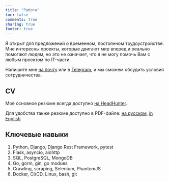 ```yaml
---
title: "Работа"
toc: false
comments: true
sharing: true
footer: true
---
```


Я открыт для предложений о временном, постоянном трудоустройстве. Мне интересны проекты, которые двигают мир вперед и реально помогают людям, но это не означает, что я не могу помочь Вам с любым проектом по IT-части. 

Напишите мне [на почту](mailto:squizduos@gmail.com) или в [Telegram](https://telete.in/squizduos), и мы сможем обсудить условия сотрудничества.

## CV

Моё основное резюме всегда доступно [на HeadHunter](https://hh.ru/resume/1324276fff01c796bb0039ed1f6d35326d3230).

Для удобства также резюме доступно в PDF-файле: [на русском](https://drive.google.com/open?id=18ltGmLabPf16dHEqK2Ex1YRP_qAiDRKg), [in English](https://drive.google.com/open?id=1tJ4nsIKsMftF-lz9_7T0mvb3RkfN_gtV)

## Ключевые навыки

1. Python, Django, Django Rest Framework, pytest
2. Flask, asyncio, aiohttp
3. SQL, PostgreSQL, MongoDB
4. Go, gorm, gin, go modues
5. Crawling, scraping, Selenium, PhantomJS
6. Docker, CI/CD, Linux, bash, git